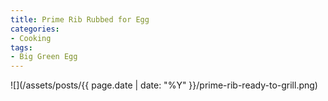 ```yaml
---
title: Prime Rib Rubbed for Egg
categories:
- Cooking
tags:
- Big Green Egg
---
```


![](/assets/posts/{{ page.date | date: "%Y" }}/prime-rib-ready-to-grill.png)
